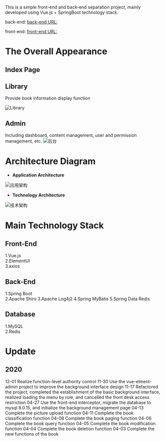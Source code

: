 This is a simple front-end and back-end separation project, mainly developed using Vue.js + SpringBoot technology stack.


back-end: [back-end URL:](https://github.com/diandian2710/Library_Spring-Boot)

front-end: [front-end URL:](https://github.com/diandian2710/Library_Vue)



# The Overall Appearance

## Index Page



## Library

Provide book information display function

![Library](_v_images/20201104215631992_1675479136.png)




## Admin

Including dashboard, content management, user and permission management, etc.
![后台](https://img-blog.csdnimg.cn/20191202200516251.png)

# Architecture Diagram

- **Application Architecture**

![应用架构](https://img-blog.csdnimg.cn/20200524211402855.JPG)

- **Technology Architecture**

![技术架构](https://img-blog.csdnimg.cn/20200524211507112.JPG)

# Main Technology Stack

## Front-End

1.Vue.js  
2.ElementUI  
3.axios   

## Back-End

1.Spring Boot  
2.Apache Shiro
3.Apache Log4j2
4.Spring MyBatis
5.Spring Data Redis

## Database

1.MySQL  
2.Redis



# Update

## 2020
12-01 Realize function-level authority control
11-30 Use the vue-elment-admin project to improve the background interface design
11-17 Refactored the project, completed the establishment of the basic background interface, realized loading the menu by role, and cancelled the front desk access restriction
04-27 Use the front-end interceptor, migrate the database to mysql 8.0.15, and initialize the background management page
04-13 Complete the picture upload function
04-11 Complete the book classification function
04-08 Complete the book paging function
04-06 Complete the book query function
04-05 Complete the book modification function
04-04 Complete the book deletion function
04-03 Complete the new functions of the book
